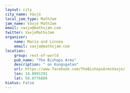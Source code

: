 ```yaml
---
layout: city
city_name: Växjö
local_jam_type: MathJam
jam_name: Växjö MathJam
email: vaxjo@mathsjam.com
twitter: VaxjoMathsJam
organiser:
    name: Maria and Linnea
    email: vaxjo@mathsjam.com
location:
    group: rest-of-world
    pub_name: "The Bishops Arms"
    description: " on Kungsgatan"
    url: https://www.facebook.com/TheBishopsArmsVaxjo/
    lon: 14.8091291
    lat: 56.8776886
hiatus: False
---
```


